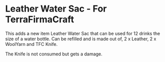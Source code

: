 Leather Water Sac - For TerraFirmaCraft
================================================

This adds a new item Leather Water Sac that can
be used for 12 drinks the size of a water bottle.
Can be refilled and is made out of,
2 x Leather, 2 x WoolYarn and TFC Knife.

The Knife is not consumed but gets a damage.